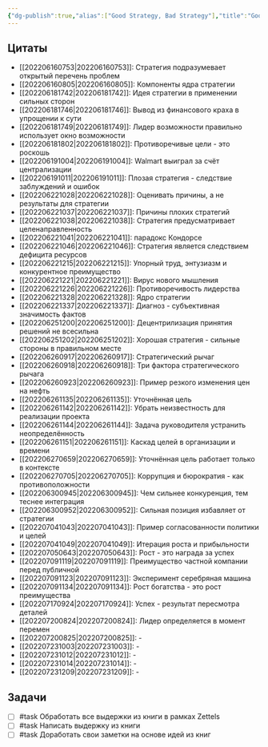 ```yaml
---
{"dg-publish":true,"alias":["Good Strategy, Bad Strategy"],"title":"Good Strategy, Bad Strategy","category":"book","tags":["books/inbox"],"rating":null,"date":"2022-06-15T08:23:22+03:00","modified_at":"2022-07-24T19:03:29+03:00","permalink":"/refs/good-strategy-bad-strategy/","dgHomeLink":false,"dgPassFrontmatter":true}
---
```







## Цитаты

- [[202206160753|202206160753]]: Стратегия подразумевает открытый перечень проблем
- [[202206160805|202206160805]]: Компоненты ядра стратегии
- [[202206181742|202206181742]]: Идея стратегии в применении сильных сторон
- [[202206181746|202206181746]]: Вывод из финансового краха в упрощении к сути
- [[202206181749|202206181749]]: Лидер возможности правильно использует окно возможности
- [[202206181802|202206181802]]: Противоречивые цели - это роскошь
- [[202206191004|202206191004]]: Walmart выиграл за счёт централизации
- [[202206191011|202206191011]]: Плозая стратегия - следствие заблуждений и ошибок
- [[202206221028|202206221028]]: Оценивать причины, а не результаты для стратегии
- [[202206221037|202206221037]]: Причины плохих стратегий
- [[202206221038|202206221038]]: Стратегия предусматривает целенаправленность
- [[202206221041|202206221041]]: парадокс Кондорсе
- [[202206221046|202206221046]]: Стратегия является следствием дефицита ресурсов
- [[202206221215|202206221215]]: Упорный труд, энтузиазм и конкурентное преимущество
- [[202206221221|202206221221]]: Вирус нового мышления
- [[202206221226|202206221226]]: Противоречивость лидерства
- [[202206221328|202206221328]]: Ядро стратегии
- [[202206221337|202206221337]]: Диагноз - субъективная значимость фактов
- [[202206251200|202206251200]]: Децентрилизация принятия решений не всесильна
- [[202206251202|202206251202]]: Хорошая стратегия - сильные стороны в правильном месте
- [[202206260917|202206260917]]: Стратегический рычаг
- [[202206260918|202206260918]]: Три фактора стратегического рычага
- [[202206260923|202206260923]]: Пример резкого изменения цен на нефть
- [[202206261135|202206261135]]: Уточнённая цель
- [[202206261142|202206261142]]: Убрать неизвестность для реализации проекта
- [[202206261144|202206261144]]: Задача руководителя устранить неопределённость
- [[202206261151|202206261151]]: Каскад целей в организации и времени
- [[202206270659|202206270659]]: Уточнённая цель работает только в контексте
- [[202206270705|202206270705]]: Коррупция и бюрократия - как противоположности
- [[202206300945|202206300945]]: Чем сильнее конкуренция, тем теснее интеграция
- [[202206300952|202206300952]]: Сильная позиция избавляет от стратегии
- [[202207041043|202207041043]]: Пример согласованности политики и целей
- [[202207041049|202207041049]]: Итерация роста и прибыльности
- [[202207050643|202207050643]]: Рост - это награда за успех
- [[202207091119|202207091119]]: Преимущество частной компании перед публичной
- [[202207091123|202207091123]]: Эксперимент серебряная машина
- [[202207091134|202207091134]]: Рост богатства - это рост преимущества
- [[202207170924|202207170924]]: Успех - результат пересмотра деталей
- [[202207200824|202207200824]]: Лидер определяется в момент перемен
- [[202207200825|202207200825]]: \-
- [[202207231003|202207231003]]: \-
- [[202207231012|202207231012]]: \-
- [[202207231014|202207231014]]: \-
- [[202207231209|202207231209]]: \-


## Задачи

- [ ] #task Обработать все выдержки из книги в рамках Zettels
- [ ] #task Написать выдержку из книги
- [ ] #task Доработать свои заметки на основе идей из книг
